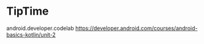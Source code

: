 # TipTime
android.developer.codelab
https://developer.android.com/courses/android-basics-kotlin/unit-2
